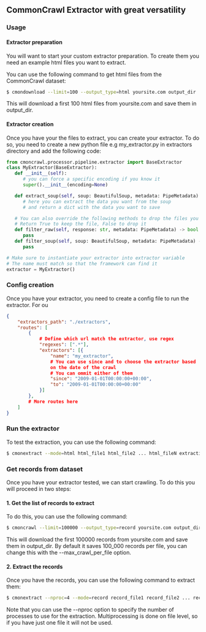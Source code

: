 ## CommonCrawl Extractor with great versatility


### Usage

#### Extractor preparation
You will want to start your custom extractor preparation.
To create them you need an example html files you want to extract.

You can use the following command to get html files from the CommonCrawl dataset:

```bash
$ cmondownload --limit=100 --output_type=html yoursite.com output_dir
```
This will download a first 100 html files from yoursite.com and save them in output_dir.

#### Extractor creation
Once you have your the files to extract, you can create your extractor.
To do so, you need to create a new python file e.g my_extractor.py in extractors directory and add the following code:

```python
from cmoncrawl.processor.pipeline.extractor import BaseExtractor
class MyExtractor(BaseExtractor):
   def __init__(self):
      # you can force a specific encoding if you know it
      super().__init__(encoding=None)

   def extract_soup(self, soup: BeautifulSoup, metadata: PipeMetadata):
      # here you can extract the data you want from the soup
      # and return a dict with the data you want to save

   # You can also override the following methods to drop the files you don't want to extracti
   # Return True to keep the file, False to drop it
   def filter_raw(self, response: str, metadata: PipeMetadata) -> bool:
      pass
   def filter_soup(self, soup: BeautifulSoup, metadata: PipeMetadata) -> bool:
      pass

# Make sure to instantiate your extractor into extractor variable
# The name must match so that the framework can find it
extractor = MyExtractor()
```

### Config creation
Once you have your extractor, you need to create a config file to run the extractor.
For ou

```json
{
    "extractors_path": "./extractors",
    "routes": [
        {
            # Define which url match the extractor, use regex
            "regexes": [".*"],
            "extractors": [{
                "name": "my_extractor",
                # You can use since and to choose the extractor based
                on the date of the crawl
                # You can ommit either of them
                "since": "2009-01-01T00:00:00+00:00",
                "to": "2009-01-01T00:00:00+00:00"
            }]
        },
        # More routes here
    ]
}
```

### Run the extractor
To test the extraction, you can use the following command:

```bash
$ cmonextract --mode=html html_file1 html_file2 ... html_fileN extraction_output_dir config_file
```

### Get records from dataset
Once you have your extractor tested, we can start crawling.
To do this you will proceed in two steps:

#### 1. Get the list of records to extract
To do this, you can use the following command:

```bash
$ cmoncrawl --limit=100000 --output_type=record yoursite.com output_dir
```

This will download the first 100000 records from yoursite.com and save them in output_dir. By default it saves 100_000 records per file, you can change this with the --max_crawl_per_file option.

#### 2. Extract the records
Once you have the records, you can use the following command to extract them:

```bash
$ cmonextract --nproc=4 --mode=record record_file1 record_file2 ... record_fileN extraction_output_dir config_file
```

Note that you can use the --nproc option to specify the number of processes to use for the extraction. Multiprocessing is done on file level, so if you have just one file it will not be used.